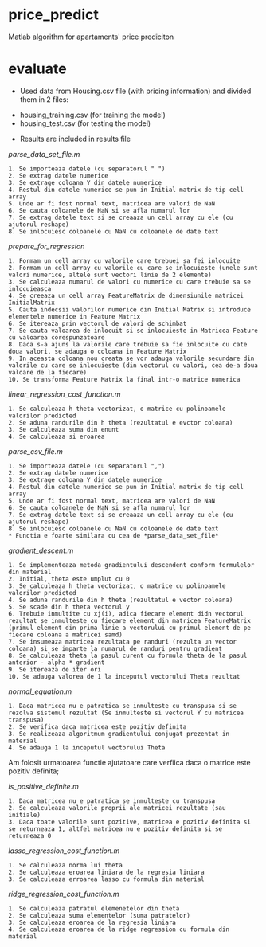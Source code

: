 # price_predict
Matlab algorithm for apartaments' price prediciton

# evaluate
- Used data from Housing.csv file (with pricing information) and divided them in 2 files:
* housing_training.csv (for training the model)
* housing_test.csv (for testing the model)

- Results are included in results file
  
*parse_data_set_file.m*

    1. Se importeaza datele (cu separatorul " ")
    2. Se extrag datele numerice
    3. Se extrage coloana Y din datele numerice
    4. Restul din datele numerice se pun in Initial matrix de tip cell array
    5. Unde ar fi fost normal text, matricea are valori de NaN
    6. Se cauta coloanele de NaN si se afla numarul lor
    7. Se extrag datele text si se creaaza un cell array cu ele (cu ajutorul reshape)
    8. Se inlocuiesc coloanele cu NaN cu coloanele de date text

*prepare_for_regression*

    1. Formam un cell array cu valorile care trebuei sa fei inlocuite
    2. Formam un cell array cu valorile cu care se inlocuieste (unele sunt valori numerice, altele sunt vectori linie de 2 elemente)
    3. Se calculeaza numarul de valori cu numerice cu care trebuie sa se inlocuieasca
    4. Se creeaza un cell array FeatureMatrix de dimensiunile matricei InitialMatrix
    5. Cauta indecsii valorilor numerice din Initial Matrix si introduce elementele numerice in Feature Matrix
    6. Se itereaza prin vectorul de valori de schimbat
    7. Se cauta valoarea de inlocuit si se inlocuieste in Matricea Feature cu valoarea corespunzatoare
    8. Daca s-a ajuns la valorile care trebuie sa fie inlocuite cu cate doua valori, se adauga o coloana in Feature Matrix
    9. In aceasta coloana nou creata se vor adauga valorile secundare din valorile cu care se inlocuieste (din vectorul cu valori, cea de-a doua valoare de la fiecare)
    10. Se transforma Feature Matrix la final intr-o matrice numerica

*linear_regression_cost_function.m*

    1. Se calculeaza h theta vectorizat, o matrice cu polinoamele valorilor predicted
    2. Se aduna randurile din h theta (rezultatul e evctor coloana)
    3. Se calculeaza suma din enunt
    4. Se calculeaza si eroarea

*parse_csv_file.m*

    1. Se importeaza datele (cu separatorul ",")
    2. Se extrag datele numerice
    3. Se extrage coloana Y din datele numerice
    4. Restul din datele numerice se pun in Initial matrix de tip cell array
    5. Unde ar fi fost normal text, matricea are valori de NaN
    6. Se cauta coloanele de NaN si se afla numarul lor
    7. Se extrag datele text si se creaaza un cell array cu ele (cu ajutorul reshape)
    8. Se inlocuiesc coloanele cu NaN cu coloanele de date text
    * Functia e foarte similara cu cea de *parse_data_set_file*

*gradient_descent.m*

    1. Se implementeaza metoda gradientului descendent conform formulelor din material
    2. Initial, theta este umplut cu 0
    3. Se calculeaza h theta vectorizat, o matrice cu polinoamele valorilor predicted
    4. Se aduna randurile din h theta (rezultatul e vector coloana)
    5. Se scade din h theta vectorul y
    6. Trebuie inmultite cu xj(i), adica fiecare element didn vectorul rezultat se inmulteste cu fiecare element din matricea FeatureMatrix (primul element din prima linie a vectorului cu primul element de pe fiecare coloana a matricei samd)
    7. Se insumeaza matricea rezultata pe randuri (rezulta un vector coloana) si se imparte la numarul de randuri pentru gradient
    8. Se calculeaza theta la pasul curent cu formula theta de la pasul anterior - alpha * gradient
    9. Se itereaza de iter ori
    10. Se adauga valorea de 1 la inceputul vectorului Theta rezultat

*normal_equation.m*

    1. Daca matricea nu e patratica se inmulteste cu transpusa si se rezolva sistemul rezultat (Se inmulteste si vectorul Y cu matricea transpusa)
    2. Se verifica daca matricea este pozitiv definita
    3. Se realizeaza algoritmum gradientului conjugat prezentat in material
    4. Se adauga 1 la inceputul vectorului Theta

Am folosit urmatoarea functie ajutatoare care verfiica daca o matrice este pozitiv definita;

*is_positive_definite.m*

    1. Daca matricea nu e patratica se inmulteste cu transpusa
    2. Se calculeaza valorile proprii ale matricei rezultate (sau initiale)
    3. Daca toate valorile sunt pozitive, matricea e pozitiv definita si se returneaza 1, altfel matricea nu e pozitiv definita si se returneaza 0

*lasso_regression_cost_function.m*

    1. Se calculeaza norma lui theta
    2. Se calculeaza eroarea liniara de la regresia liniara
    3. Se calculeaza erroarea lasso cu formula din material

*ridge_regression_cost_function.m*

    1. Se calculeaza patratul elemenetelor din theta
    2. Se calculeaza suma elementelor (suma patratelor)
    3. Se calculeaza eroarea de la regresia liniara
    4. Se calculeaza eroarea de la ridge regression cu formula din material
